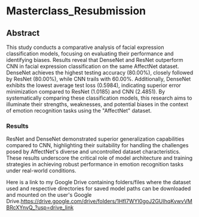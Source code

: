 # Masterclass_Resubmission

## Abstract

This study conducts a comparative analysis of facial expression classification models, focusing on evaluating their performance and identifying biases. Results reveal that DenseNet and ResNet outperform CNN in facial expression classification on the same  AffectNet dataset. DenseNet achieves the highest testing accuracy (80.00%), closely followed by ResNet (80.00%), while CNN trails with 60.00%. Additionally, DenseNet exhibits the lowest average test loss (0.5984), indicating superior error minimization compared to ResNet (1.0185) and CNN (2.4851). By systematically comparing these classification models, this research aims to illuminate their strengths, weaknesses, and potential biases in the context of emotion recognition tasks using the "AffectNet" dataset.

### Results

ResNet and DenseNet demonstrated superior generalization capabilities compared to CNN, highlighting their suitability for handling the challenges posed by AffectNet's diverse and uncontrolled dataset characteristics. These results underscore the critical role of model architecture and training strategies in achieving robust performance in emotion recognition tasks under real-world conditions.

Here is a link to my Google Drive containing folders/files  where the dataset used and respective directories for saved model paths can be downloaded and mounted on the user's Google Drive.https://drive.google.com/drive/folders/1HfI7WYI0goJ2GUIhqKvwvVMBRcXYnvQ_?usp=drive_link
